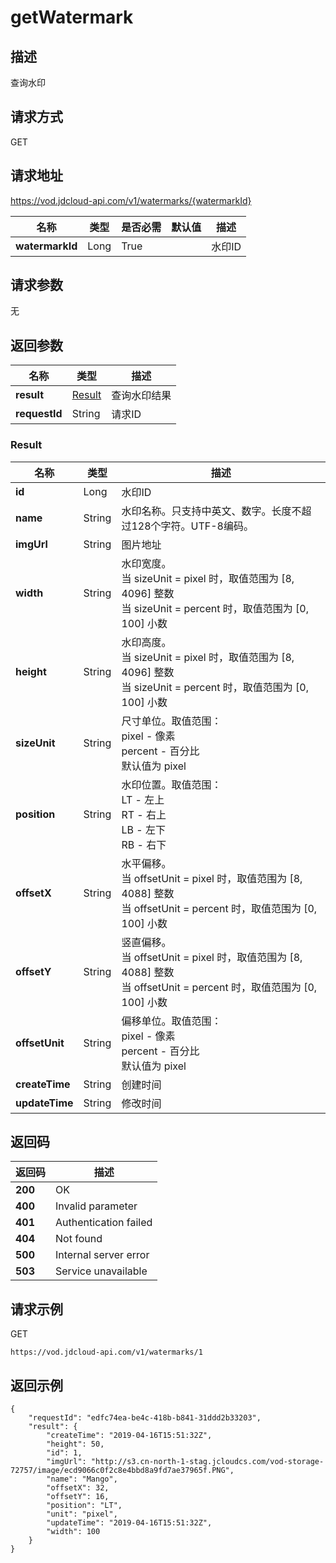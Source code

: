# getWatermark


## 描述
查询水印

## 请求方式
GET

## 请求地址
https://vod.jdcloud-api.com/v1/watermarks/{watermarkId}

|名称|类型|是否必需|默认值|描述|
|---|---|---|---|---|
|**watermarkId**|Long|True| |水印ID|

## 请求参数
无


## 返回参数
|名称|类型|描述|
|---|---|---|
|**result**|[Result](getwatermark#result)|查询水印结果|
|**requestId**|String|请求ID|

### <div id="result">Result</div>
|名称|类型|描述|
|---|---|---|
|**id**|Long|水印ID|
|**name**|String|水印名称。只支持中英文、数字。长度不超过128个字符。UTF-8编码。<br>|
|**imgUrl**|String|图片地址|
|**width**|String|水印宽度。<br>当 sizeUnit = pixel 时，取值范围为 [8, 4096] 整数<br>当 sizeUnit = percent 时，取值范围为 [0, 100] 小数<br>|
|**height**|String|水印高度。<br>当 sizeUnit = pixel 时，取值范围为 [8, 4096] 整数<br>当 sizeUnit = percent 时，取值范围为 [0, 100] 小数<br>|
|**sizeUnit**|String|尺寸单位。取值范围：<br>  pixel - 像素<br>  percent - 百分比<br>默认值为 pixel<br>|
|**position**|String|水印位置。取值范围：<br>  LT - 左上<br>  RT - 右上<br>  LB - 左下<br>  RB - 右下|
|**offsetX**|String|水平偏移。<br>当 offsetUnit = pixel 时，取值范围为 [8, 4088] 整数<br>当 offsetUnit = percent 时，取值范围为 [0, 100] 小数<br>|
|**offsetY**|String|竖直偏移。<br>当 offsetUnit = pixel 时，取值范围为 [8, 4088] 整数<br>当 offsetUnit = percent 时，取值范围为 [0, 100] 小数<br>|
|**offsetUnit**|String|偏移单位。取值范围：<br>  pixel - 像素<br>  percent - 百分比<br>默认值为 pixel<br>|
|**createTime**|String|创建时间|
|**updateTime**|String|修改时间|

## 返回码
|返回码|描述|
|---|---|
|**200**|OK|
|**400**|Invalid parameter|
|**401**|Authentication failed|
|**404**|Not found|
|**500**|Internal server error|
|**503**|Service unavailable|

## 请求示例
GET
```
https://vod.jdcloud-api.com/v1/watermarks/1

```

## 返回示例
```
{
    "requestId": "edfc74ea-be4c-418b-b841-31ddd2b33203", 
    "result": {
        "createTime": "2019-04-16T15:51:32Z", 
        "height": 50, 
        "id": 1, 
        "imgUrl": "http://s3.cn-north-1-stag.jcloudcs.com/vod-storage-72757/image/ecd9066c0f2c8e4bbd8a9fd7ae37965f.PNG", 
        "name": "Mango", 
        "offsetX": 32, 
        "offsetY": 16, 
        "position": "LT", 
        "unit": "pixel", 
        "updateTime": "2019-04-16T15:51:32Z", 
        "width": 100
    }
}
```
